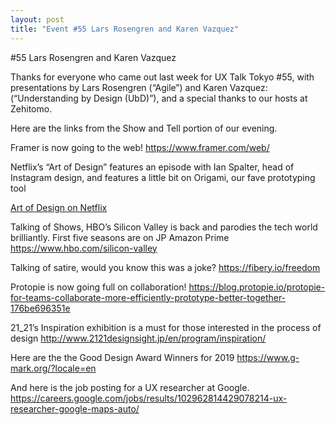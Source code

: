 ```yaml
---
layout: post
title: "Event #55 Lars Rosengren and Karen Vazquez"
---
```


#55 Lars Rosengren and Karen Vazquez

Thanks for everyone who came out last week for UX Talk Tokyo #55, with presentations by Lars Rosengren (“Agile”) and Karen Vazquez: (“Understanding by Design (UbD)”), and a special thanks to our hosts at Zehitomo.

Here are the links from the Show and Tell portion of our evening.

Framer is now going to the web!
https://www.framer.com/web/

Netflix’s “Art of Design” features an episode with Ian Spalter, head of Instagram design, and features a little bit on Origami, our fave prototyping tool

[Art of Design on Netflix](https://www.netflix.com/title/80057883)

Talking of Shows, HBO’s Silicon Valley is back and parodies the tech world brilliantly. First five seasons are on JP Amazon Prime
https://www.hbo.com/silicon-valley

Talking of satire, would you know this was a joke?
https://fibery.io/freedom

Protopie is now going full on collaboration!
https://blog.protopie.io/protopie-for-teams-collaborate-more-efficiently-prototype-better-together-176be696351e

21_21’s Inspiration exhibition is a must for those interested in the process of design
http://www.2121designsight.jp/en/program/inspiration/

Here are the the Good Design Award Winners for 2019
https://www.g-mark.org/?locale=en

And here is the job posting for a UX researcher at Google.
https://careers.google.com/jobs/results/102962814429078214-ux-researcher-google-maps-auto/

